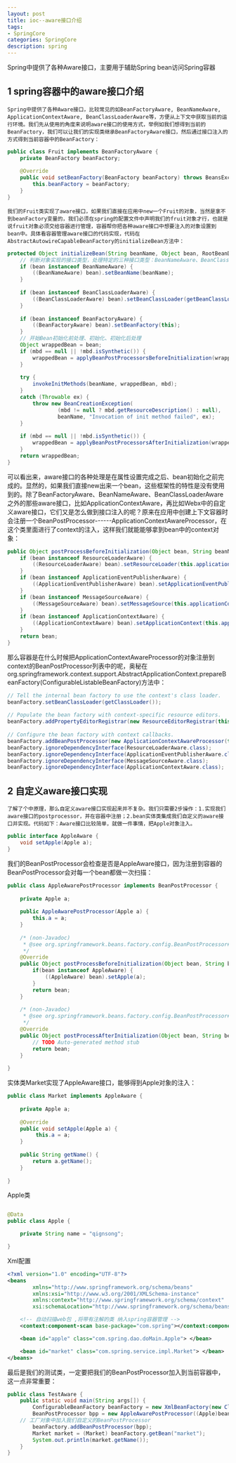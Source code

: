 ```yaml
---
layout: post
title: ioc--aware接口介绍
tags:
- SpringCore
categories: SpringCore
description: spring
---
```


Spring中提供了各种Aware接口，主要用于辅助Spring bean访问Spring容器

<!-- more --> 

## 1 spring容器中的aware接口介绍

	Spring中提供了各种Aware接口，比较常见的如BeanFactoryAware, BeanNameAware, ApplicationContextAware, BeanClassLoaderAware等，方便从上下文中获取当前的运行环境。我们先从使用的角度来说明aware接口的使用方式，举例如我们想得到当前的BeanFactory，我们可以让我们的实现类继承BeanFactoryAware接口，然后通过接口注入的方式得到当前容器中的BeanFactory：

```java
public class Fruit implements BeanFactoryAware {
    private BeanFactory beanFactory;
 
    @Override
    public void setBeanFactory(BeanFactory beanFactory) throws BeansException {
        this.beanFactory = beanFactory;
    }
}
```

	我们的Fruit类实现了aware接口，如果我们直接在应用中new一个Fruit的对象，当然是拿不到beanFactory变量的，我们必须在spring的配置文件中声明我们的fruit对象才行，也就是说fruit对象必须交给容器进行管理，容器帮你把各种aware接口中想要注入的对象设置到bean中。具体看容器管理aware接口的代码实现，代码在AbstractAutowireCapableBeanFactory的initializeBean方法中：

```java
protected Object initializeBean(String beanName, Object bean, RootBeanDefinition mbd) {
    // 判断对象实现的接口类型，处理特定的三种接口类型：BeanNameAware、BeanClassLoaderAware和BeanFactoryAware。
    if (bean instanceof BeanNameAware) {
        ((BeanNameAware) bean).setBeanName(beanName);
    }
 
    if (bean instanceof BeanClassLoaderAware) {
        ((BeanClassLoaderAware) bean).setBeanClassLoader(getBeanClassLoader());
    }
 
    if (bean instanceof BeanFactoryAware) {
        ((BeanFactoryAware) bean).setBeanFactory(this);
    }
    // 开始Bean初始化前处理、初始化、初始化后处理
    Object wrappedBean = bean;
    if (mbd == null || !mbd.isSynthetic()) {
        wrappedBean = applyBeanPostProcessorsBeforeInitialization(wrappedBean, beanName);
    }
 
    try {
        invokeInitMethods(beanName, wrappedBean, mbd);
    }
    catch (Throwable ex) {
        throw new BeanCreationException(
                (mbd != null ? mbd.getResourceDescription() : null),
                beanName, "Invocation of init method failed", ex);
    }
 
    if (mbd == null || !mbd.isSynthetic()) {
        wrappedBean = applyBeanPostProcessorsAfterInitialization(wrappedBean, beanName);
    }
    return wrappedBean;
}
```

​	可以看出来，aware接口的各种处理是在属性设置完成之后、bean初始化之前完成的。显然的，如果我们直接new出来一个bean，这些框架性的特性是没有使用到的。除了BeanFactoryAware、BeanNameAware、BeanClassLoaderAware之外的那些aware接口，比如ApplicationContextAware，再比如Webx中的自定义aware接口，它们又是怎么做到接口注入的呢？原来在应用中创建上下文容器时会注册一个BeanPostProcessor------ApplicationContextAwareProcessor，在这个类里面进行了context的注入，这样我们就能能够拿到bean中的context对象：

```java
public Object postProcessBeforeInitialization(Object bean, String beanName) throws BeansException {
    if (bean instanceof ResourceLoaderAware) {
        ((ResourceLoaderAware) bean).setResourceLoader(this.applicationContext);
    }
    if (bean instanceof ApplicationEventPublisherAware) {
        ((ApplicationEventPublisherAware) bean).setApplicationEventPublisher(this.applicationContext);
    }
    if (bean instanceof MessageSourceAware) {
        ((MessageSourceAware) bean).setMessageSource(this.applicationContext);
    }
    if (bean instanceof ApplicationContextAware) {
        ((ApplicationContextAware) bean).setApplicationContext(this.applicationContext);
    }
    return bean;
}
```

​	那么容器是在什么时候把ApplicationContextAwareProcessor的对象注册到context的BeanPostProcessor列表中的呢，奥秘在org.springframework.context.support.AbstractApplicationContext.prepareBeanFactory(ConfigurableListableBeanFactory)方法中：

```java
// Tell the internal bean factory to use the context's class loader.
beanFactory.setBeanClassLoader(getClassLoader());
 
// Populate the bean factory with context-specific resource editors.
beanFactory.addPropertyEditorRegistrar(new ResourceEditorRegistrar(this));
 
// Configure the bean factory with context callbacks.
beanFactory.addBeanPostProcessor(new ApplicationContextAwareProcessor(this)); //在这里注册了我们想要的BeanPostProcessor
beanFactory.ignoreDependencyInterface(ResourceLoaderAware.class);
beanFactory.ignoreDependencyInterface(ApplicationEventPublisherAware.class);
beanFactory.ignoreDependencyInterface(MessageSourceAware.class);
beanFactory.ignoreDependencyInterface(ApplicationContextAware.class);
```

## 2 自定义aware接口实现

	了解了个中原理，那么自定义aware接口实现起来并不复杂。我们只需要2步操作：1.实现我们aware接口的postprocessor，并在容器中注册；2.bean实体类集成我们自定义的aware接口并实现。代码如下：Aware接口比较简单，就做一件事情，把Apple对象注入。

```java
public interface AppleAware {
    void setApple(Apple a);
}
```

我们的BeanPostProcessor会检查是否是AppleAware接口，因为注册到容器的BeanPostProcessor会对每一个bean都做一次扫描：

```java
public class AppleAwarePostProcessor implements BeanPostProcessor {
 
    private Apple a;
 
    public AppleAwarePostProcessor(Apple a) {
        this.a = a;
    }
 
    /* (non-Javadoc)
     * @see org.springframework.beans.factory.config.BeanPostProcessor#postProcessBeforeInitialization(java.lang.Object, java.lang.String)
     */
    @Override
    public Object postProcessBeforeInitialization(Object bean, String beanName) throws BeansException {
        if(bean instanceof AppleAware) {
            ((AppleAware) bean).setApple(a);
        }
        return bean;
    }
 
    /* (non-Javadoc)
     * @see org.springframework.beans.factory.config.BeanPostProcessor#postProcessAfterInitialization(java.lang.Object, java.lang.String)
     */
    @Override
    public Object postProcessAfterInitialization(Object bean, String beanName) throws BeansException {
        // TODO Auto-generated method stub
        return bean;
    }
 
}
```

实体类Market实现了AppleAware接口，能够得到Apple对象的注入：

```java
public class Market implements AppleAware {
 
    private Apple a;
 
    @Override
    public void setApple(Apple a) {
         this.a = a;
    }
 
    public String getName() {
        return a.getName();
    }
 
}
```

Apple类

```java

@Data
public class Apple {

    private String name = "qignsong";

}
```

Xml配置

```xml
<?xml version="1.0" encoding="UTF-8"?>
<beans
        xmlns="http://www.springframework.org/schema/beans"
        xmlns:xsi="http://www.w3.org/2001/XMLSchema-instance"
        xmlns:context="http://www.springframework.org/schema/context"
        xsi:schemaLocation="http://www.springframework.org/schema/beans http://www.springframework.org/schema/beans/spring-beans-4.2.xsd http://www.springframework.org/schema/context http://www.springframework.org/schema/context/spring-context.xsd">

    <!-- 自动扫描web包 ,将带有注解的类 纳入spring容器管理 -->
    <context:component-scan base-package="com.spring"></context:component-scan>

    <bean id="apple" class="com.spring.dao.doMain.Apple"> </bean>

    <bean id="market" class="com.spring.service.impl.Market"> </bean>
</beans>
```

最后是我们的测试类，一定要把我们的BeanPostProcessor加入到当前容器中，这一点非常重要：

```java
public class TestAware {
    public static void main(String args[]) {
        ConfigurableBeanFactory beanFactory = new XmlBeanFactory(new ClassPathResource("applicationContext.xml"));
        BeanPostProcessor bpp = new AppleAwarePostProcessor((Apple)beanFactory.getBean("apple"));
    // 工厂对象中加入我们自定义的BeanPostProcessor
        beanFactory.addBeanPostProcessor(bpp);
        Market market = (Market) beanFactory.getBean("market");
        System.out.println(market.getName());
    }
}
```



